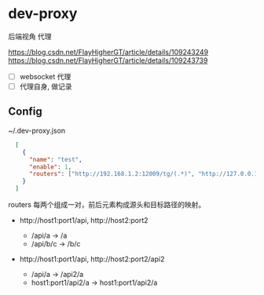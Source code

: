 # dev-proxy
后端视角 代理

https://blog.csdn.net/FlayHigherGT/article/details/109243249  
https://blog.csdn.net/FlayHigherGT/article/details/109243739  

- [ ] websocket 代理
- [ ] 代理自身, 做记录

## Config 

~/.dev-proxy.json

```json
  [
    {
      "name": "test",
      "enable": 1,
      "routers": ["http://192.168.1.2:12009/tg/(.*)", "http://127.0.0.1:8081/tg/test/$1"]
    }
  ]
```

routers 每两个组成一对，前后元素构成源头和目标路径的映射。

- http://host1:port1/api, http://host2:port2
  - /api/a -> /a 
  - /api/b/c -> /b/c

- http://host1:port1/api, http://host2:port2/api2
  - /api/a -> /api2/a
  - host1:port1/api2/a -> host1:port1/api2/a

